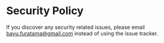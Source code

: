 # Security Policy

If you discover any security related issues, please email bayu.furatama@gmail.com instead of using the issue tracker.
